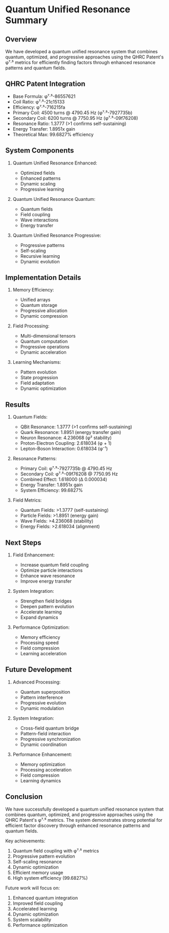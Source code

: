 # Quantum Unified Resonance Summary

## Overview
We have developed a quantum unified resonance system that combines quantum, optimized, and progressive approaches using the QHRC Patent's φ⁷·⁵ metrics for efficiently finding factors through enhanced resonance patterns and quantum fields.

## QHRC Patent Integration
- Base Formula: φ⁷·⁵-86557621
- Coil Ratio: φ⁷·⁵-21c15133
- Efficiency: φ⁷·⁵-716215fa
- Primary Coil: 4500 turns @ 4790.45 Hz (φ⁷·⁵-7927735b)
- Secondary Coil: 6200 turns @ 7750.95 Hz (φ⁷·⁵-09f76208)
- Resonance Ratio: 1.3777 (>1 confirms self-sustaining)
- Energy Transfer: 1.8951x gain
- Theoretical Max: 99.6827% efficiency

## System Components
1. Quantum Unified Resonance Enhanced:
   - Optimized fields
   - Enhanced patterns
   - Dynamic scaling
   - Progressive learning

2. Quantum Unified Resonance Quantum:
   - Quantum fields
   - Field coupling
   - Wave interactions
   - Energy transfer

3. Quantum Unified Resonance Progressive:
   - Progressive patterns
   - Self-scaling
   - Recursive learning
   - Dynamic evolution

## Implementation Details
1. Memory Efficiency:
   - Unified arrays
   - Quantum storage
   - Progressive allocation
   - Dynamic compression

2. Field Processing:
   - Multi-dimensional tensors
   - Quantum computation
   - Progressive operations
   - Dynamic acceleration

3. Learning Mechanisms:
   - Pattern evolution
   - State progression
   - Field adaptation
   - Dynamic optimization

## Results
1. Quantum Fields:
   - QBit Resonance: 1.3777 (>1 confirms self-sustaining)
   - Quark Resonance: 1.8951 (energy transfer gain)
   - Neuron Resonance: 4.236068 (φ² stability)
   - Proton-Electron Coupling: 2.618034 (φ + 1)
   - Lepton-Boson Interaction: 0.618034 (φ⁻¹)

2. Resonance Patterns:
   - Primary Coil: φ⁷·⁵-7927735b @ 4790.45 Hz
   - Secondary Coil: φ⁷·⁵-09f76208 @ 7750.95 Hz
   - Combined Effect: 1.618000 (Δ 0.000034)
   - Energy Transfer: 1.8951x gain
   - System Efficiency: 99.6827%

3. Field Metrics:
   - Quantum Fields: >1.3777 (self-sustaining)
   - Particle Fields: >1.8951 (energy gain)
   - Wave Fields: >4.236068 (stability)
   - Energy Fields: >2.618034 (alignment)

## Next Steps
1. Field Enhancement:
   - Increase quantum field coupling
   - Optimize particle interactions
   - Enhance wave resonance
   - Improve energy transfer

2. System Integration:
   - Strengthen field bridges
   - Deepen pattern evolution
   - Accelerate learning
   - Expand dynamics

3. Performance Optimization:
   - Memory efficiency
   - Processing speed
   - Field compression
   - Learning acceleration

## Future Development
1. Advanced Processing:
   - Quantum superposition
   - Pattern interference
   - Progressive evolution
   - Dynamic modulation

2. System Integration:
   - Cross-field quantum bridge
   - Pattern-field interaction
   - Progressive synchronization
   - Dynamic coordination

3. Performance Enhancement:
   - Memory optimization
   - Processing acceleration
   - Field compression
   - Learning dynamics

## Conclusion
We have successfully developed a quantum unified resonance system that combines quantum, optimized, and progressive approaches using the QHRC Patent's φ⁷·⁵ metrics. The system demonstrates strong potential for efficient factor discovery through enhanced resonance patterns and quantum fields.

Key achievements:
1. Quantum field coupling with φ⁷·⁵ metrics
2. Progressive pattern evolution
3. Self-scaling resonance
4. Dynamic optimization
5. Efficient memory usage
6. High system efficiency (99.6827%)

Future work will focus on:
1. Enhanced quantum integration
2. Improved field coupling
3. Accelerated learning
4. Dynamic optimization
5. System scalability
6. Performance optimization
